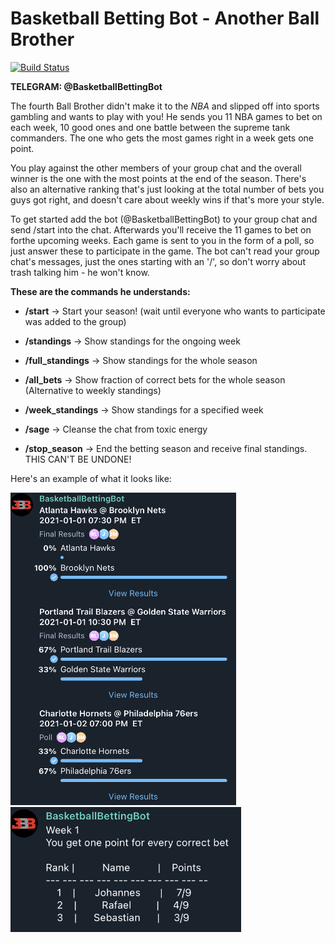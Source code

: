 # Basketball Betting Bot - Another Ball Brother
[![Build Status](https://travis-ci.com/JBlackbeard/basketball-betting-bot.svg?token=pakYHByBsjWsRucgfyXf&branch=master)](https://travis-ci.com/JBlackbeard/basketball-betting-bot)

**TELEGRAM: @BasketballBettingBot**

The fourth Ball Brother didn't make it to the *NBA* and slipped off into sports
gambling and wants to play with you! He sends you 11 NBA games to bet on each week,
10 good ones and one battle between the supreme tank commanders.
The one who gets the most games right in a week gets one point.

You play against the other members of your group chat and the overall winner is
the one with the most points at the end of the season.
There's also an alternative ranking that's just looking at the total number of
bets you guys got right, and doesn't care about weekly wins if that's more
your style.

To get started add the bot (@BasketballBettingBot) to your group chat and 
send /start into the chat. Afterwards you'll receive the 11 games to bet on 
forthe upcoming weeks. Each game is sent to you in the form of a poll, 
so just answer these to participate in the game. 
The bot can't read your group chat's messages, just the ones starting with an '/',
so don't worry about trash talking him - he won't know. 

**These are the commands he understands:**

- **/start** -> Start your season! (wait until everyone who wants to participate was
added to the group)

- **/standings** -> Show standings for the ongoing week

- **/full_standings** -> Show standings for the whole season

- **/all_bets** -> Show fraction of correct bets for the whole season
(Alternative to weekly standings)

- **/week_standings** -> Show standings for a specified week

- **/sage** -> Cleanse the chat from toxic energy

- **/stop_season** -> End the betting season and receive final standings.
THIS CAN'T BE UNDONE!

Here's an example of what it looks like:


<img src="./screenshots/weekly_bets.png" alt="Weekly Bets" height="500" /><img src="./screenshots/weekly_standings.png" alt="Weekly Standings" height="200" />
